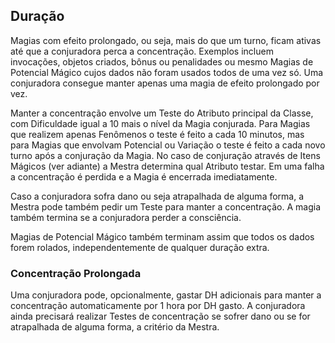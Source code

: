 ## **Duração**

Magias com efeito prolongado, ou seja, mais do que um turno, ficam ativas até que a conjuradora perca a concentração. Exemplos incluem invocações, objetos criados, bônus ou penalidades ou mesmo Magias de Potencial Mágico cujos dados não foram usados todos de uma vez só. Uma conjuradora consegue manter apenas uma magia de efeito prolongado por vez.

Manter a concentração envolve um Teste do Atributo principal da Classe, com Dificuldade igual a 10 mais o nível da Magia conjurada. Para Magias que realizem apenas Fenômenos o teste é feito a cada 10 minutos, mas para Magias que envolvam Potencial ou Variação o teste é feito a cada novo turno após a conjuração da Magia. No caso de conjuração através de Itens Mágicos (ver adiante) a Mestra determina qual Atributo testar. Em uma falha a concentração é perdida e a Magia é encerrada imediatamente.

Caso a conjuradora sofra dano ou seja atrapalhada de alguma forma, a Mestra pode também pedir um Teste para manter a concentração. A magia também termina se a conjuradora perder a consciência.

Magias de Potencial Mágico também terminam assim que todos os dados forem rolados, independentemente de qualquer duração extra.

### **Concentração Prolongada**

Uma conjuradora pode, opcionalmente, gastar DH adicionais para manter a concentração automaticamente por 1 hora por DH gasto. A conjuradora ainda precisará realizar Testes de concentração se sofrer dano ou se for atrapalhada de alguma forma, a critério da Mestra.

